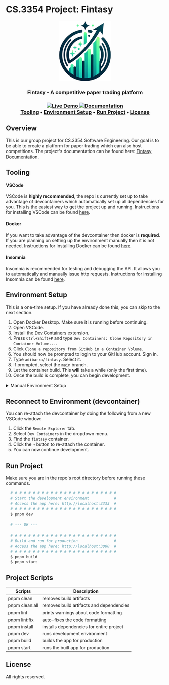 # CS.3354 Project: Fintasy

<p align="center">
  <a href="https://github.com/adibarra/fintasy">
    <img src="docs/assets/logo.png" alt="Logo" height="192">
  </a>
</p>

<h3 align="center"><strong>Fintasy - A competitive paper trading platform</strong></h3>

<h3 align="center">
  <a href="https://fintasy.adibarra.com">
    <img alt="Live Demo" src="https://img.shields.io/website?url=https%3A%2F%2Ffintasy.adibarra.com%2F&label=Live%20Demo">
  </a>
  <a href="https://adibarra.github.io/fintasy/">
    <img alt="Documentation" src="https://img.shields.io/website?url=https%3A%2F%2Fadibarra.github.io%2Ffintasy%2F&label=Documentation">
  </a>
  <br />
  <a href="#tooling">Tooling</a> •
  <a href="#environment-setup">Environment Setup</a> •
  <a href="#run-project">Run Project</a> •
  <a href="#license">License</a>
</h3>

## Overview
This is our group project for CS.3354 Software Engineering.
Our goal is to be able to create a platform for paper trading which can also host competitions. The project's documentation can be found here: [Fintasy Documentation](https://adibarra.github.io/fintasy/).

## Tooling
#### VSCode
VSCode is **highly recommended**, the repo is currently set up to take advantage of devcontainers which automatically set up all dependencies for you. This is the easiest way to get the project up and running. Instructions for installing VSCode can be found [here](https://code.visualstudio.com/download).

#### Docker
If you want to take advantage of the devcontainer then docker is **required**. If you are planning on setting up the environment manually then it is not needed. Instructions for installing Docker can be found [here](https://www.docker.com/products/docker-desktop/).

#### Insomnia
Insomnia is recommended for testing and debugging the API. It allows you to automatically and manually issue http requests. Instructions for installing Insomnia can be found [here](https://insomnia.rest/download).

## Environment Setup
This is a one-time setup. If you have already done this, you can skip to the next section.
1.  Open Docker Desktop. Make sure it is running before continuing.
2.  Open VSCode.
3.  Install the [Dev Containers](https://marketplace.visualstudio.com/items?itemName=ms-vscode-remote.remote-containers) extension.
4.  Press `Ctrl+Shift+P` and type `Dev Containers: Clone Repository in Container Volume...`.
5.  Click `Clone a repository from GitHub in a Container Volume`.
6.  You should now be prompted to login to your GitHub account. Sign in.
7.  Type `adibarra/fintasy`. Select it.
8.  If prompted, select the `main` branch.
9.  Let the container build. This **will** take a while (only the first time).
10. Once the build is complete, you can begin development.

<details>
<summary>Manual Environment Setup</summary>
You will need to install the following:

1. [nvm](https://github.com/nvm-sh/nvm)
2. [Node.js](https://nodejs.org/en/download/) (using nvm install the node version in .nvmrc)
3. [pnpm](https://pnpm.io/installation) (using node installed via nvm)
4. [Python](https://www.python.org/downloads/)
5. [PostgreSQL](https://www.postgresql.org/download/)

After that, the following VSCode extensions are highly recommended for development:

1.  antfu.goto-alias
2.  antfu.iconify
3.  antfu.unocss
4.  Arjun.swagger-viewer
5.  charliermarsh.ruff
6.  christian-kohler.path-intellisense
7.  csstools.postcss
8.  dbaeumer.vscode-eslint
9.  ecmel.vscode-html-css
10. editorconfig.editorconfig
11. github.vscode-pull-request-github
12. lokalise.i18n-ally
13. mutantdino.resourcemonitor
14. pomdtr.excalidraw-editor
15. streetsidesoftware.code-spell-checker
16. vue.volar
</details>

## Reconnect to Environment (devcontainer)
You can re-attach the devcontainer by doing the following from a new VSCode window:
1. Click the `Remote Explorer` tab.
2. Select `Dev Containers` in the dropdown menu.
3. Find the `fintasy` container.
4. Click the `→` button to re-attach the container.
5. You can now continue development.

## Run Project
Make sure you are in the repo's root directory before running these commands.
```bash
  # # # # # # # # # # # # # # # # # # # # # # # #
  # Start the development environment           #
  # Access the app here: http://localhost:3333  #
  # # # # # # # # # # # # # # # # # # # # # # # #
  $ pnpm dev

  # --- OR ---

  # # # # # # # # # # # # # # # # # # # # # # # #
  # Build and run for production                #
  # Access the app here: http://localhost:3000  #
  # # # # # # # # # # # # # # # # # # # # # # # #
  $ pnpm build
  $ pnpm start
```

## Project Scripts
| Scripts            | Description                                  |
|--------------------|----------------------------------------------|
| pnpm clean         | removes build artifacts                      |
| pnpm clean:all     | removes build artifacts and dependencies     |
| pnpm lint          | prints warnings about code formatting        |
| pnpm lint:fix      | auto-fixes the code formatting               |
| pnpm install       | installs dependencies for entire project     |
| pnpm dev           | runs development environment                 |
| pnpm build         | builds the app for production                |
| pnpm start         | runs the built app for production            |

## License
All rights reserved.
